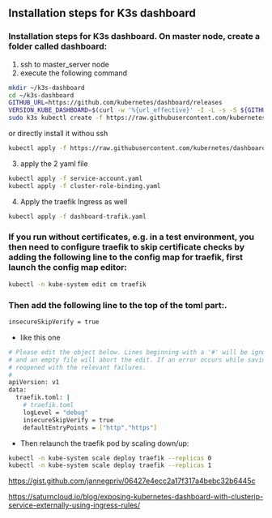 ## Installation steps for K3s dashboard

### Installation steps for K3s dashboard. On master node, create a folder called dashboard:

1. ssh to master_server node
2. execute the following command

```sh
mkdir ~/k3s-dashboard
cd ~/k3s-dashboard
GITHUB_URL=https://github.com/kubernetes/dashboard/releases
VERSION_KUBE_DASHBOARD=$(curl -w '%{url_effective}' -I -L -s -S ${GITHUB_URL}/latest -o /dev/null | sed -e 's|.*/||')
sudo k3s kubectl create -f https://raw.githubusercontent.com/kubernetes/dashboard/${VERSION_KUBE_DASHBOARD}/aio/deploy/recommended.yaml
```

or directly install it withou ssh

```sh
kubectl apply -f https://raw.githubusercontent.com/kubernetes/dashboard/v2.3.1/aio/deploy/recommended.yaml
```

3. apply the 2 yaml file 

```sh
kubectl apply -f service-account.yaml
kubectl apply -f cluster-role-binding.yaml
```

4. Apply the traefik Ingress as well

```sh
kubectl apply -f dashboard-trafik.yaml
```

### If you run without certificates, e.g. in a test environment, you then need to configure traefik to skip certificate checks by adding the following line to the config map for traefik, first launch the config map editor:

```sh
kubectl -n kube-system edit cm traefik
```

### Then add the following line to the top of the toml part:.


```sh
insecureSkipVerify = true
```

- like this one 
```sh
# Please edit the object below. Lines beginning with a '#' will be ignored,
# and an empty file will abort the edit. If an error occurs while saving this file will be
# reopened with the relevant failures.
#
apiVersion: v1
data:
  traefik.toml: |
    # traefik.toml
    logLevel = "debug"
    insecureSkipVerify = true
    defaultEntryPoints = ["http","https"]
```

- Then relaunch the traefik pod by scaling down/up:

```sh
kubectl -n kube-system scale deploy traefik --replicas 0
kubectl -n kube-system scale deploy traefik --replicas 1
```


https://gist.github.com/jannegpriv/06427e4ecc2a17f317a4bebc32b6445c

https://saturncloud.io/blog/exposing-kubernetes-dashboard-with-clusterip-service-externally-using-ingress-rules/